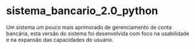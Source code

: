 # sistema_bancario_2.0_python
Um sistema um pouco mais aprimorado de gerenciamento de conta bancária, esta versão do sistema foi desenvolvida com foco na usabilidade e na expansão das capacidades do usuário.
